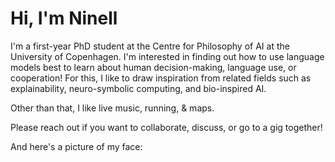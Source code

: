 # Hi, I'm Ninell

I'm a first-year PhD student at the Centre for Philosophy of AI at the University of Copenhagen. I'm interested in finding out how to use language models best to learn about human decision-making, language use, or cooperation! For this, I like to draw inspiration from related fields such as explainability, neuro-symbolic computing, and bio-inspired AI.

Other than that, I like live music, running, & maps.

Please reach out if you want to collaborate, discuss, or go to a gig together!

And here's a picture of my face:
